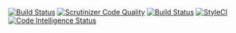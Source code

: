 [![Build Status](https://scrutinizer-ci.com/g/ladybirdweb/laravel-importer/badges/build.png?b=master)](https://scrutinizer-ci.com/g/ladybirdweb/laravel-importer/build-status/master) [![Scrutinizer Code Quality](https://scrutinizer-ci.com/g/ladybirdweb/laravel-importer/badges/quality-score.png?b=master)](https://scrutinizer-ci.com/g/ladybirdweb/laravel-importer/?branch=master) [![Build Status](https://travis-ci.org/ladybirdweb/laravel-importer.svg?branch=master)](https://travis-ci.org/ladybirdweb/laravel-importer) [![StyleCI](https://github.styleci.io/repos/190863372/shield?branch=master)](https://github.styleci.io/repos/190863372) [![Code Intelligence Status](https://scrutinizer-ci.com/g/ladybirdweb/laravel-importer/badges/code-intelligence.svg?b=master)](https://scrutinizer-ci.com/code-intelligence)
